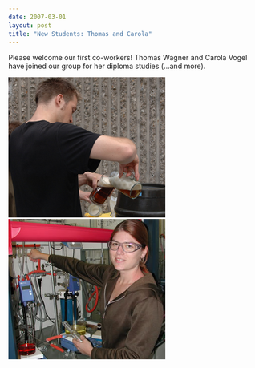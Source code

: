 ```yaml
---
date: 2007-03-01
layout: post
title: "New Students: Thomas and Carola"
---
```


Please welcome our first co-workers! 
Thomas Wagner and Carola Vogel have joined our group for her diploma studies (...and more).

![Thomas Wagner](/assets/img/2017/ThomasWagner.jpg)
![Carola Vogel](/assets/img/2017/CarolaVogel.jpg)